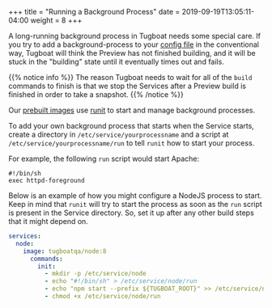 +++
title = "Running a Background Process"
date = 2019-09-19T13:05:11-04:00
weight = 8
+++

A long-running background process in Tugboat needs some special care. If you try to add a background-process to your
[config file](/setting-up-tugboat/create-a-tugboat-config-file/) in the conventional way, Tugboat will think the Preview
has not finished building, and it will be stuck in the "building" state until it eventually times out and fails.

{{% notice info %}} The reason Tugboat needs to wait for all of the `build` commands to finish is that we stop the
Services after a Preview build is finished in order to take a snapshot. {{% /notice %}}

Our [prebuilt images](../../service-images/using-tugboat-images/) use [runit](http://smarden.org/runit/) to start and
manage background processes.

To add your own background process that starts when the Service starts, create a directory in
`/etc/service/yourprocessname` and a script at `/etc/service/yourprocessname/run` to tell `runit` how to start your
process.

For example, the following `run` script would start Apache:

```
#!/bin/sh
exec httpd-foreground
```

Below is an example of how you might configure a NodeJS process to start. Keep in mind that `runit` will try to start
the process as soon as the `run` script is present in the Service directory. So, set it up after any other build steps
that it might depend on.

```yaml
services:
  node:
    image: tugboatqa/node:8
      commands:
        init:
          - mkdir -p /etc/service/node
          - echo "#!/bin/sh" > /etc/service/node/run
          - echo "npm start --prefix ${TUGBOAT_ROOT}" >> /etc/service/node/run
          - chmod +x /etc/service/node/run
```
